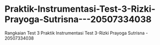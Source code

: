 # Praktik-Instrumentasi-Test-3-Rizki-Prayoga-Sutrisna---20507334038
Rangkaian Test 3 Praktik Instrumentasi Test 3-Rizki Prayoga Sutrisna - 20507334038
